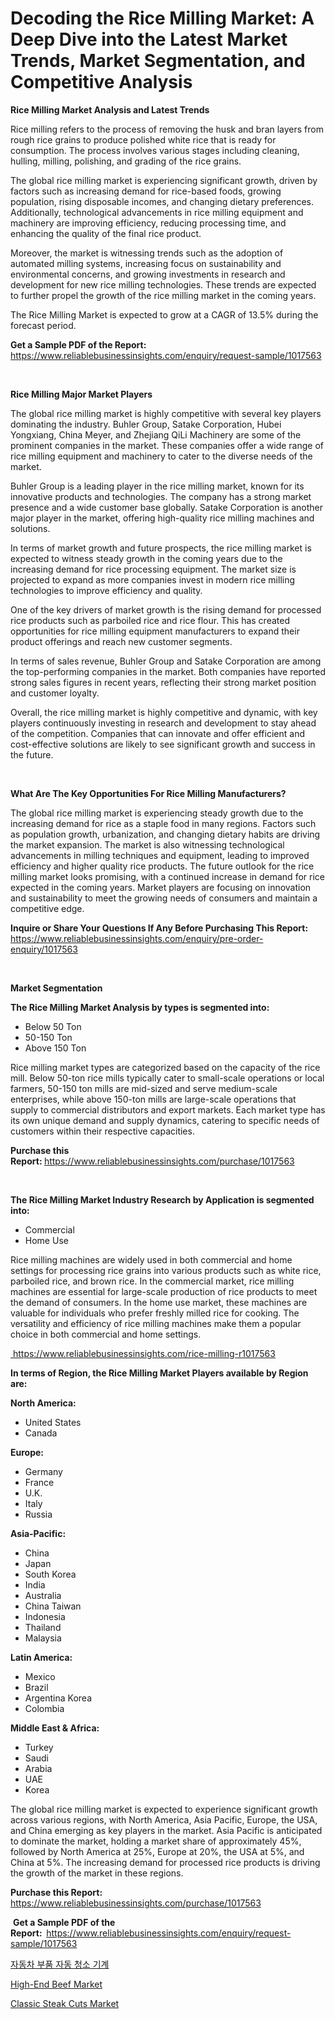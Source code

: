<p><h1>Decoding the Rice Milling Market: A Deep Dive into the Latest Market Trends, Market Segmentation, and Competitive Analysis</h1></p><p><strong>Rice Milling Market Analysis and Latest Trends</strong></p>
<p><p>Rice milling refers to the process of removing the husk and bran layers from rough rice grains to produce polished white rice that is ready for consumption. The process involves various stages including cleaning, hulling, milling, polishing, and grading of the rice grains.</p><p>The global rice milling market is experiencing significant growth, driven by factors such as increasing demand for rice-based foods, growing population, rising disposable incomes, and changing dietary preferences. Additionally, technological advancements in rice milling equipment and machinery are improving efficiency, reducing processing time, and enhancing the quality of the final rice product.</p><p>Moreover, the market is witnessing trends such as the adoption of automated milling systems, increasing focus on sustainability and environmental concerns, and growing investments in research and development for new rice milling technologies. These trends are expected to further propel the growth of the rice milling market in the coming years.</p><p>The Rice Milling Market is expected to grow at a CAGR of 13.5% during the forecast period.</p></p>
<p><strong>Get a Sample PDF of the Report:&nbsp;</strong> <a href="https://www.reliablebusinessinsights.com/enquiry/request-sample/1017563">https://www.reliablebusinessinsights.com/enquiry/request-sample/1017563</a></p>
<p>&nbsp;</p>
<p><strong>Rice Milling Major Market Players</strong></p>
<p><p>The global rice milling market is highly competitive with several key players dominating the industry. Buhler Group, Satake Corporation, Hubei Yongxiang, China Meyer, and Zhejiang QiLi Machinery are some of the prominent companies in the market. These companies offer a wide range of rice milling equipment and machinery to cater to the diverse needs of the market.</p><p>Buhler Group is a leading player in the rice milling market, known for its innovative products and technologies. The company has a strong market presence and a wide customer base globally. Satake Corporation is another major player in the market, offering high-quality rice milling machines and solutions.</p><p>In terms of market growth and future prospects, the rice milling market is expected to witness steady growth in the coming years due to the increasing demand for rice processing equipment. The market size is projected to expand as more companies invest in modern rice milling technologies to improve efficiency and quality.</p><p>One of the key drivers of market growth is the rising demand for processed rice products such as parboiled rice and rice flour. This has created opportunities for rice milling equipment manufacturers to expand their product offerings and reach new customer segments.</p><p>In terms of sales revenue, Buhler Group and Satake Corporation are among the top-performing companies in the market. Both companies have reported strong sales figures in recent years, reflecting their strong market position and customer loyalty.</p><p>Overall, the rice milling market is highly competitive and dynamic, with key players continuously investing in research and development to stay ahead of the competition. Companies that can innovate and offer efficient and cost-effective solutions are likely to see significant growth and success in the future.</p></p>
<p>&nbsp;</p>
<p><strong>What Are The Key Opportunities For Rice Milling Manufacturers?</strong></p>
<p><p>The global rice milling market is experiencing steady growth due to the increasing demand for rice as a staple food in many regions. Factors such as population growth, urbanization, and changing dietary habits are driving the market expansion. The market is also witnessing technological advancements in milling techniques and equipment, leading to improved efficiency and higher quality rice products. The future outlook for the rice milling market looks promising, with a continued increase in demand for rice expected in the coming years. Market players are focusing on innovation and sustainability to meet the growing needs of consumers and maintain a competitive edge.</p></p>
<p><strong>Inquire or Share Your Questions If Any Before Purchasing This Report:</strong> <a href="https://www.reliablebusinessinsights.com/enquiry/pre-order-enquiry/1017563">https://www.reliablebusinessinsights.com/enquiry/pre-order-enquiry/1017563</a></p>
<p>&nbsp;</p>
<p><strong>Market Segmentation</strong></p>
<p><strong>The Rice Milling Market Analysis by types is segmented into:</strong></p>
<p><ul><li>Below 50 Ton</li><li>50-150 Ton</li><li>Above 150 Ton</li></ul></p>
<p><p>Rice milling market types are categorized based on the capacity of the rice mill. Below 50-ton rice mills typically cater to small-scale operations or local farmers, 50-150 ton mills are mid-sized and serve medium-scale enterprises, while above 150-ton mills are large-scale operations that supply to commercial distributors and export markets. Each market type has its own unique demand and supply dynamics, catering to specific needs of customers within their respective capacities.</p></p>
<p><strong>Purchase this Report:&nbsp;</strong><a href="https://www.reliablebusinessinsights.com/purchase/1017563">https://www.reliablebusinessinsights.com/purchase/1017563</a></p>
<p>&nbsp;</p>
<p><strong>The Rice Milling Market Industry Research by Application is segmented into:</strong></p>
<p><ul><li>Commercial</li><li>Home Use</li></ul></p>
<p><p>Rice milling machines are widely used in both commercial and home settings for processing rice grains into various products such as white rice, parboiled rice, and brown rice. In the commercial market, rice milling machines are essential for large-scale production of rice products to meet the demand of consumers. In the home use market, these machines are valuable for individuals who prefer freshly milled rice for cooking. The versatility and efficiency of rice milling machines make them a popular choice in both commercial and home settings.</p></p>
<p><a href="https://www.reliablebusinessinsights.com/rice-milling-r1017563">&nbsp;https://www.reliablebusinessinsights.com/rice-milling-r1017563</a></p>
<p><strong>In terms of Region, the Rice Milling Market Players available by Region are:</strong></p>
<p>
    <p> <strong> North America: </strong>
        <ul>
            <li>United States</li>
            <li>Canada</li>
        </ul>
        </p> 
    <p> <strong> Europe: </strong>
        <ul>
            <li>Germany</li>
            <li>France</li>
            <li>U.K.</li>
            <li>Italy</li>
            <li>Russia</li>
        </ul>
        </p> 
    <p> <strong> Asia-Pacific: </strong>
        <ul>
            <li>China</li>
            <li>Japan</li>
            <li>South Korea</li>
            <li>India</li>
            <li>Australia</li>
            <li>China Taiwan</li>
            <li>Indonesia</li>
            <li>Thailand</li>
            <li>Malaysia</li>
        </ul>
        </p> 
    <p> <strong> Latin America: </strong>
        <ul>
            <li>Mexico</li>
            <li>Brazil</li>
            <li>Argentina Korea</li>
            <li>Colombia</li>
        </ul>
        </p> 
    <p> <strong> Middle East & Africa: </strong>
        <ul>
            <li>Turkey</li>
            <li>Saudi</li>
            <li>Arabia</li>
            <li>UAE</li>
            <li>Korea</li>
        </ul>
    </p>
    </p>
<p><p>The global rice milling market is expected to experience significant growth across various regions, with North America, Asia Pacific, Europe, the USA, and China emerging as key players in the market. Asia Pacific is anticipated to dominate the market, holding a market share of approximately 45%, followed by North America at 25%, Europe at 20%, the USA at 5%, and China at 5%. The increasing demand for processed rice products is driving the growth of the market in these regions.</p></p>
<p><strong>Purchase this Report: </strong><a href="https://www.reliablebusinessinsights.com/purchase/1017563">https://www.reliablebusinessinsights.com/purchase/1017563</a></p>
<p>&nbsp;<strong>Get a Sample PDF of the Report:&nbsp;&nbsp;</strong><a href="https://www.reliablebusinessinsights.com/enquiry/request-sample/1017563">https://www.reliablebusinessinsights.com/enquiry/request-sample/1017563</a></p>
<p><strong></strong></p>
<p><p><a href="https://github.com/crfsywufhm81415/Market-Research-Report-List-2/blob/main/2407401164941.md">자동차 부품 자동 청소 기계</a></p><p><a href="https://github.com/yazulaeha/Market-Research-Report-List-1/blob/main/high-end-beef-market.md">High-End Beef Market</a></p><p><a href="https://github.com/fkhcgcyl33/Market-Research-Report-List-1/blob/main/classic-steak-cuts-market.md">Classic Steak Cuts Market</a></p></p>